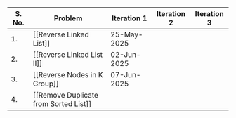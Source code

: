 | S. No. | Problem                               | Iteration 1 | Iteration 2 | Iteration 3 |
| ------ | ------------------------------------- | ----------- | ----------- | ----------- |
| 1.     | [[Reverse Linked List]]               | 25-May-2025 |             |             |
| 2.     | [[Reverse Linked List II]]            | 02-Jun-2025 |             |             |
| 3.     | [[Reverse Nodes in K Group]]          | 07-Jun-2025 |             |             |
| 4.     | [[Remove Duplicate from Sorted List]] |             |             |             |
